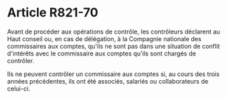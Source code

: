 # Article R821-70

<p>Avant de procéder aux opérations de contrôle, les contrôleurs déclarent au Haut conseil ou, en cas de délégation, à la Compagnie nationale des commissaires aux comptes, qu'ils ne sont pas dans une situation de conflit d'intérêts avec le commissaire aux comptes qu'ils sont chargés de contrôler. </p><p> Ils ne peuvent contrôler un commissaire aux comptes si, au cours des trois années précédentes, ils ont été associés, salariés ou collaborateurs de celui-ci. </p>